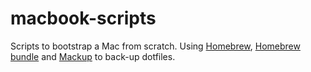 # macbook-scripts

Scripts to bootstrap a Mac from scratch. Using [Homebrew](https://brew.sh/), 
[Homebrew bundle](https://github.com/Homebrew/homebrew-bundle)
and [Mackup](https://github.com/lra/mackup) to back-up dotfiles.
